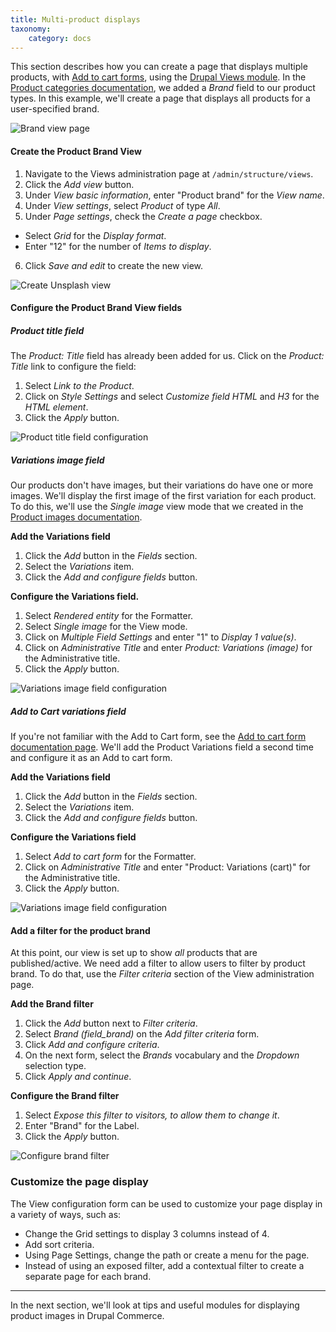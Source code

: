 ```yaml
---
title: Multi-product displays
taxonomy:
    category: docs
---
```


This section describes how you can create a page that displays multiple products, with [Add to cart forms](../02.add-to-cart-form), using the [Drupal Views module]. In the [Product categories documentation](../../02.product-architecture/03.product-categories), we added a *Brand* field to our product types. In this example, we'll create a page that displays all products for a user-specified brand.

![Brand view page](../../images/multi-product-display.jpg)

#### Create the Product Brand View

1. Navigate to the Views administration page at `/admin/structure/views`.
2. Click the *Add view* button.
3. Under *View basic information*, enter "Product brand" for the *View name*.
4. Under *View settings*, select *Product* of type *All*.
5. Under *Page settings*, check the *Create a page* checkbox.
 - Select *Grid* for the *Display format*.
 - Enter "12" for the number of *Items to display*.
6. Click *Save and edit* to create the new view.

![Create Unsplash view](../../images/multi-product-display-1.jpg)

#### Configure the Product Brand View fields
##### Product title field
The *Product: Title* field has already been added for us. Click on the *Product: Title* link to configure the field:
 1. Select *Link to the Product*.
 2. Click on *Style Settings* and select *Customize field HTML* and *H3* for the *HTML element*.
 3. Click the *Apply* button.

![Product title field configuration](../../images/multi-product-display-6.jpg)

##### Variations image field
Our products don't have images, but their variations do have one or more images. We'll display the first image of the first variation for each product. To do this, we'll use the *Single image* view mode that we created in the [Product images documentation](../06.product-images).

**Add the Variations field**
1. Click the *Add* button in the *Fields* section.
2. Select the *Variations* item.
3. Click the *Add and configure fields* button.

**Configure the Variations field.**
1. Select *Rendered entity* for the Formatter.
2. Select *Single image* for the View mode.
3. Click on *Multiple Field Settings* and enter "1" to *Display 1 value(s)*.
4. Click on *Administrative Title* and enter *Product: Variations (image)* for the Administrative title.
5. Click the *Apply* button.

![Variations image field configuration](../../images/multi-product-display-7.jpg)

##### Add to Cart variations field
If you're not familiar with the Add to Cart form, see the [Add to cart form documentation page](../02.add-to-cart-form). We'll add the Product Variations field a second time and configure it as an Add to cart form.

**Add the Variations field**
1. Click the *Add* button in the *Fields* section.
2. Select the *Variations* item.
3. Click the *Add and configure fields* button.

**Configure the Variations field**
1. Select *Add to cart form* for the Formatter.
2. Click on *Administrative Title* and enter "Product: Variations (cart)" for the Administrative title.
3. Click the *Apply* button.

![Variations image field configuration](../../images/multi-product-display-8.jpg)

#### Add a filter for the product brand
At this point, our view is set up to show *all* products that are published/active. We need add a filter to allow users to filter by product brand. To do that, use the *Filter criteria* section of the View administration page.

**Add the Brand filter**
1. Click the *Add* button next to *Filter criteria*.
2. Select *Brand (field_brand)* on the *Add filter criteria* form.
3. Click *Add and configure criteria*.
4. On the next form, select the *Brands* vocabulary and the *Dropdown* selection type.
5. Click *Apply and continue*.

**Configure the Brand filter**
1. Select *Expose this filter to visitors, to allow them to change it*.
2. Enter "Brand" for the Label.
3. Click the *Apply* button.

![Configure brand filter](../../images/multi-product-display-3.jpg)

### Customize the page display
The View configuration form can be used to customize your page display in a variety of ways, such as:
* Change the Grid settings to display 3 columns instead of 4.
* Add sort criteria.
* Using Page Settings, change the path or create a menu for the page.
* Instead of using an exposed filter, add a contextual filter to create a separate page for each brand.

---
In the next section, we'll look at tips and useful modules for displaying product images in Drupal Commerce.

[Drupal Views module]: https://www.drupal.org/docs/8/core/modules/views